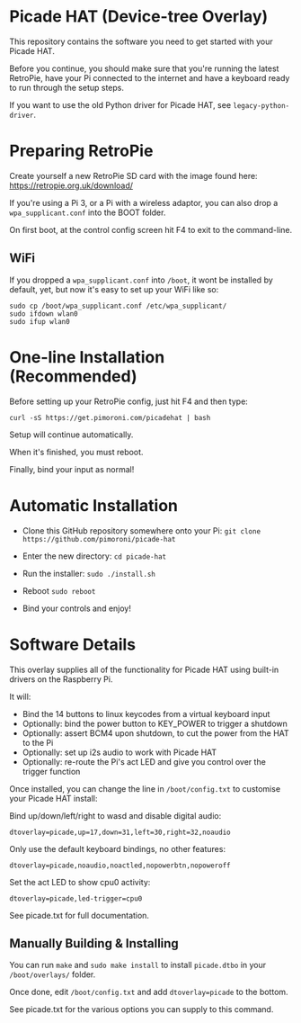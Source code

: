 # Picade HAT (Device-tree Overlay)

This repository contains the software you need to get started with your Picade HAT.

Before you continue, you should make sure that you're running the latest RetroPie, have your Pi connected to the internet and have a keyboard ready to run through the setup steps.

If you want to use the old Python driver for Picade HAT, see `legacy-python-driver`.

# Preparing RetroPie

Create yourself a new RetroPie SD card with the image found here: https://retropie.org.uk/download/

If you're using a Pi 3, or a Pi with a wireless adaptor, you can also drop a `wpa_supplicant.conf` into the BOOT folder.

On first boot, at the control config screen hit F4 to exit to the command-line.

## WiFi

If you dropped a `wpa_supplicant.conf` into `/boot`, it wont be installed by default, yet, but now it's easy to set up your WiFi like so:

```
sudo cp /boot/wpa_supplicant.conf /etc/wpa_supplicant/
sudo ifdown wlan0
sudo ifup wlan0
``` 

# One-line Installation (Recommended)

Before setting up your RetroPie config, just hit F4 and then type:

```
curl -sS https://get.pimoroni.com/picadehat | bash
```

Setup will continue automatically. 

When it's finished, you must reboot.

Finally, bind your input as normal!

# Automatic Installation

* Clone this GitHub repository somewhere onto your Pi: `git clone https://github.com/pimoroni/picade-hat`

* Enter the new directory: `cd picade-hat`

* Run the installer: `sudo ./install.sh`

* Reboot `sudo reboot`

* Bind your controls and enjoy!

# Software Details

This overlay supplies all of the functionality for Picade HAT using built-in drivers on the Raspberry Pi.

It will:

* Bind the 14 buttons to linux keycodes from a virtual keyboard input
* Optionally: bind the power button to KEY_POWER to trigger a shutdown
* Optionally: assert BCM4 upon shutdown, to cut the power from the HAT to the Pi
* Optionally: set up i2s audio to work with Picade HAT
* Optionally: re-route the Pi's act LED and give you control over the trigger function

Once installed, you can change the line in `/boot/config.txt` to customise your Picade HAT install:

Bind up/down/left/right to wasd and disable digital audio:

```
dtoverlay=picade,up=17,down=31,left=30,right=32,noaudio
```

Only use the default keyboard bindings, no other features:

```
dtoverlay=picade,noaudio,noactled,nopowerbtn,nopoweroff
```

Set the act LED to show cpu0 activity:

```
dtoverlay=picade,led-trigger=cpu0
```

See picade.txt for full documentation.

## Manually Building & Installing

You can run `make` and `sudo make install` to install `picade.dtbo` in your `/boot/overlays/` folder.

Once done, edit `/boot/config.txt` and add `dtoverlay=picade` to the bottom.

See picade.txt for the various options you can supply to this command.

